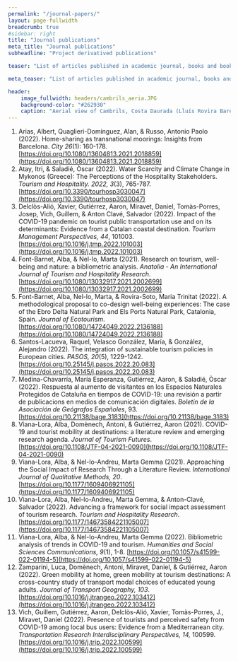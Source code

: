 ```yaml
---
permalink: "/journal-papers/"
layout: page-fullwidth
breadcrumb: true
#sidebar: right
title: "Journal publications"
meta_title: "Journal publications"
subheadline: "Project derivatived publications"

teaser: "List of articles published in academic journal, books and book chapters." 

meta_teaser: "List of articles published in academic journal, books and book chapters."

header:
    image_fullwidth: headers/cambrils_aeria.JPG
    background-color: "#262930"
    caption: "Aerial view of Cambrils, Costa Daurada (Lluís Rovira Barenys/ revistacambrils.cat)"
---
```



1. Arias, Albert, Quaglieri-Domínguez, Alan, & Russo, Antonio Paolo (2022). Home-sharing as transnational moorings: Insights from Barcelona. *City 26*(1): 160-178. [https://doi.org/10.1080/13604813.2021.2018859](https://doi.org/10.1080/13604813.2021.2018859)
1. Atay, Itri, & Saladié, Òscar (2022). Water Scarcity and Climate Change in Mykonos (Greece): The Perceptions of the Hospitality Stakeholders. *Tourism and Hospitality. 2022, 3*(3), 765-787. [https://doi.org/10.3390/tourhosp3030047](https://doi.org/10.3390/tourhosp3030047)
1. Delclòs-Alió, Xavier, Gutiérrez, Aaron, Miravet, Daniel, Tomàs-Porres, Josep, Vich, Guillem, & Anton Clavé, Salvador (2022). Impact of the COVID-19 pandemic on tourist public transportation use and on its determinants: Evidence from a Catalan coastal destination. *Tourism Management Perspectives, 44*, 101003. [https://doi.org/10.1016/j.tmp.2022.101003](https://doi.org/10.1016/j.tmp.2022.101003)
1. Font-Barnet, Alba, & Nel-lo, Marta (2021). Research on tourism, well-being and nature: a bibliometric analysis. *Anatolia - An International Journal of Tourism and Hospitality Research*. [https://doi.org/10.1080/13032917.2021.2002699](https://doi.org/10.1080/13032917.2021.2002699) 
1. Font-Barnet, Alba, Nel-lo, Marta, & Rovira-Soto, Maria Trinitat (2022). A methodological proposal to co-design well-being experiences: The case of the Ebro Delta Natural Park and Els Ports Natural Park, Catalonia, Spain. *Journal of Ecotourism*. [https://doi.org/10.1080/14724049.2022.2136188](https://doi.org/10.1080/14724049.2022.2136188)
1. Santos-Lacueva, Raquel, Velasco González, María, & González, Alejandro (2022). The integration of sustainable tourism policies in European cities. *PASOS, 20*(5), 1229-1242. [https://doi.org/10.25145/j.pasos.2022.20.083](https://doi.org/10.25145/j.pasos.2022.20.083)
1. Medina-Chavarría, María Esperanza, Gutiérrez, Aaron, & Saladié, Òscar (2022). Respuesta al aumento de visitantes en los Espacios Naturales Protegidos de Cataluña en tiempos de COVID-19: una revisión a partir de publicacions en medios de comunicación digitales. *Boletín de la Asociación de Geógrafos Españoles*, 93.  [https://doi.org/10.21138/bage.3183](https://doi.org/10.21138/bage.3183)
1. Viana-Lora, Alba, Domènech, Antoni, & Gutiérrez, Aaron (2021). COVID-19 and tourist mobility at destinations: a literature review and emerging research agenda. *Journal of Tourism Futures*. [https://doi.org/10.1108/JTF-04-2021-0090](https://doi.org/10.1108/JTF-04-2021-0090)
1. Viana-Lora, Alba, & Nel-lo-Andreu, Marta Gemma (2021). Approaching the Social Impact of Research Through a Literature Review. *International Journal of Qualitative Methods, 20*. [https://doi.org/10.1177/1609406921105](https://doi.org/10.1177/1609406921105)
4. Viana-Lora, Alba, Nel-lo-Andreu, Marta Gemma, & Anton-Clavé, Salvador (2022). Advancing a framework for social impact assessment of tourism research. *Tourism and Hospitality Research*. [https://doi.org/10.1177/14673584221105007](https://doi.org/10.1177/14673584221105007)
5. Viana-Lora, Alba, & Nel-lo-Andreu, Marta Gemma (2022). Bibliometric analysis of trends in COVID-19 and tourism. *Humanities and Social Sciences Communications, 9*(1), 1-8. [https://doi.org/10.1057/s41599-022-01194-5](https://doi.org/10.1057/s41599-022-01194-5)
6. Zamparini, Luca, Domènech, Antoni, Miravet, Daniel, & Gutiérrez, Aaron (2022). Green mobility at home, green mobility at tourism destinations: A cross-country study of transport modal choices of educated young adults. *Journal of Transport Geography, 103*. [https://doi.org/10.1016/j.jtrangeo.2022.103412](https://doi.org/10.1016/j.jtrangeo.2022.103412)
1. Vich, Guillem, Gutiérrez, Aaron, Delclòs-Alió, Xavier, Tomàs-Porres, J., Miravet, Daniel (2022). Presence of tourists and perceived safety from COVID-19 among local bus users: Evidence from a Mediterranean city. *Transportation Research Interdisciplinary Perspectives, 14,* 100599. [https://doi.org/10.1016/j.trip.2022.100599](https://doi.org/10.1016/j.trip.2022.100599)
